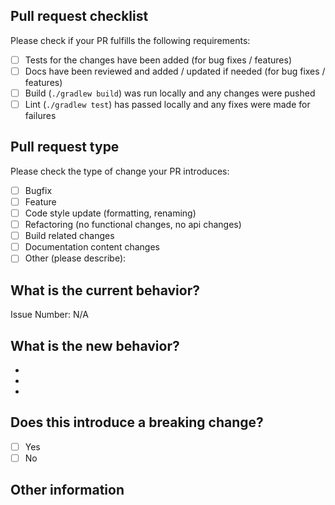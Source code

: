 <!-- Please refer to our contributing documentation for any questions on submitting a pull request, or let us know here if you need any help: https://github.com/theapache64/stackzy/blob/master/docs/CONTRIBUTING.md -->

## Pull request checklist

Please check if your PR fulfills the following requirements:

- [ ] Tests for the changes have been added (for bug fixes / features)
- [ ] Docs have been reviewed and added / updated if needed (for bug fixes / features)
- [ ] Build (`./gradlew build`) was run locally and any changes were pushed
- [ ] Lint (`./gradlew test`) has passed locally and any fixes were made for failures

## Pull request type

<!-- Please do not submit updates to dependencies unless it fixes an issue. --> 

<!-- Please try to limit your pull request to one type, submit multiple pull requests if needed. --> 

Please check the type of change your PR introduces:

- [ ] Bugfix
- [ ] Feature
- [ ] Code style update (formatting, renaming)
- [ ] Refactoring (no functional changes, no api changes)
- [ ] Build related changes
- [ ] Documentation content changes
- [ ] Other (please describe):

## What is the current behavior?

<!-- Please describe the current behavior that you are modifying, or link to a relevant issue. -->

Issue Number: N/A

## What is the new behavior?

<!-- Please describe the behavior or changes that are being added by this PR. -->

-
-
-

## Does this introduce a breaking change?

- [ ] Yes
- [ ] No

<!-- If this introduces a breaking change, please describe the impact and migration path for existing applications below. -->

## Other information

<!-- Any other information that is important to this PR such as screenshots of how the component looks before and after the change. -->
